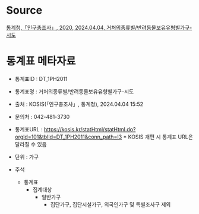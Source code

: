 # Source
[통계청,「인구총조사」, 2020, 2024.04.04, 거처의종류별/반려동물보유유형별가구-시도](https://kosis.kr/statHtml/statHtml.do?orgId=101&tblId=DT_1PH2011&conn_path=I2)

# 통계표 메타자료

- 통계표ID : DT_1PH2011

- 통계표명 : 거처의종류별/반려동물보유유형별가구-시도

- 출처 : KOSIS(「인구총조사」, 통계청), 2024.04.04 15:52

- 문의처 : 042-481-3730

- 통계표URL : https://kosis.kr/statHtml/statHtml.do?orgId=101&tblId=DT_1PH2011&conn_path=I3
              * KOSIS 개편 시 통계표 URL은 달라질 수 있음

- 단위 : 가구

- 주석
	- 통계표
		- 집계대상
			- 일반가구
				- 집단가구, 집단시설가구, 외국인가구 및 특별조사구 제외
